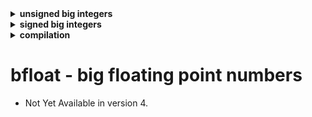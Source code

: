 
<details><!-- unsigned big integers : start -->

<summary><b>unsigned big integers</b></summary>

-----

- ### Initializing ```ubint``` numbers
    - Initializing from an integral type.
        ```c++
        apa::ubint num = 255;
        // base 10 equivalent = 255
        ```
        Make sure that the integral type value you assign to a ```ubint``` will not exceed it's base size. If you compile ```apa``` with a number base of 2<sup>16</sup> the maximum value you can assign using an integral type is **```65535```**, for base of 2<sup>32</sup> it is **```4294967295```**, and for base 2<sup>64</sup> this will be **```18446744073709551615```**.

    - Initializing from a base2 (binary) number represented by a string.
        ```c++
        apa::ubint base2_bin("11001001110100111110100010101",apa::BIN);
        // base 10 equivalent = 423263509
        ```
    - Initializing from a base8 (octal) number represented by a string.
        ```c++
        apa::ubint base8_oct("122333444455555666666777777700000000",apa::OCT);
        // base 10 equivalent = 52245490915446306574707453853696
        ```
    - Initializing from a base10 (decimal) number represented by a string.
        ```c++
        apa::ubint base10_dec("1192098127666217730001983712379812737234",apa::DEC);
        ```

    - Initializing from a base16 (hex) number represented by a string.
        ```c++
        apa::ubint base16_hex("deed0feed0dead0beef0fac0bae",apa::HEX);
        // base10 equivalent = 282592308594525234095480996891566
        ```

    - initializing with specific limb values
        ```c++
        apa::ubint num = { 0xfeed, 0xdead, 0xbeef };
        ```
        The values ```0xfeed```, ```0xdead``` and ```0xbeef``` values will be assigned to each limbs of the ```ubint``` instance.

        Each element in the initializer list can only hold a max value of the base size (depending on the base size you choose during compilation).
        - base2<sup>16</sup> max value = ```0xffff```
        - base2<sup>32</sup> max value = ```0xffffffff```
        - base2<sup>64</sup> max value = ```0xffffffffffffffff```

-----

- ### Supported Operators of ```apa::ubint```
    - Arithmetic Operators ; ```+```, ```-```, ```*```, ```/```, ```%```, ```+=```, ```-=```, ```*=```, ```/=```, ```%=```.
    - Increment/Decrement Operators; ```++```, ```--``` (Post-Fix and Pre-Fix).
    - Relational Operators ; ```<```, ```>```, ```==```, ```<=```, ```>=```, ```!=```.
    - Logical Operators ; ```!```, ```&&```, ```||```.
    - Bitwise Logical Operators ; ```~```, ```|```, ```&```, ```^```, ```|=```, ```&=```, ```^=```.
    - Bitwise Shifts ; ```<<```, ```>>```, ```<<=```, ```>>=``` (only takes argument of ```size_t```).
    - Standard I/O (console cin and cout) ; ```<<```, ```>>``` (only accepts and output hex format).

- ### Other Methods.
    - ```apa::swap(ubint&,ubint&)``` - **[apa namespace function]** swap values of two ```ubint``` class.
    - ```.printHex()``` - **[ubint public method]** prints the value of ```ubint``` in hex format.
    - ```.to_base10_string()``` - **[ubint public method]** returns a string that represents the value of ```ubint``` in base 10 (decimal).
    - ```.to_base16_string()``` - **[ubint public method]** returns a string that represents the value of ```ubint``` in base 16 (hex).
    - ```.capacity_size()``` - returns the total allocated number of limbs of a ```bint``` variable;
    - ```.limb_size()``` - returns the number of limbs currently used by a ```bint``` variable;
    - ```.byte_size()``` - returns the total number of bytes;
    - ```.bit_size()``` - returns the total number of bits;
    - ```*limb_view()``` - returns a ```const *limb_t``` pointer array;
    - ```*byte_view()``` - returns a ```const *uint8_t``` pointer array;

- ### Limitations of ```ubint```.
    - **unsigned big integers** or ```ubint``` for short have the following limitations
        - subtracting a larger ```ubint``` value from a smaller ```ubint```, or subtractions that will result to negative values is not possible (use ```bint``` for this case).
        - right shifting a ```ubint``` with a value greater than it's current bit count is not supported.

</details><!-- unsigned big integers : end -->

<details><!-- unsigned big integers : start -->

<summary><b>signed big integers</b></summary>

-----

- ### Initializing ```bint``` numbers

    - Initializing from an integral type.
        ```c++
        apa::bint num1 = 255, num2 = -128;
        // base 10 equivalent = 255 and -128
        ```
        Make sure that the integral type value you assign to a ```bint``` will not exceed it's base size. If you compile ```apa``` with a number base of 2<sup>16</sup> the maximum value you can assign using an integral type is **```65535```**, for base of 2<sup>32</sup> it is **```4294967295```**, and for base 2<sup>64</sup> this will be **```18446744073709551615```**.

    - Initializing from a base2 (binary) number represented by a string.
        ```c++
        apa::bint num1( "11001001110100111110100010101",apa::BIN);
        apa::bint num2("-11001001110100111110100010101",apa::BIN);
        // base 10 equivalent = 423263509 and -423263509
        ```
    - Initializing from a base8 (octal) number represented by a string.
        ```c++
        apa::bint num1( "122333444455555666666777777700000000",apa::OCT);
        apa::bint num2("-122333444455555666666777777700000000",apa::OCT);
        // base 10 equivalent
        // num1 =  52245490915446306574707453853696
        // num2 = -52245490915446306574707453853696
        ```
    - Initializing from a base10 (decimal) number represented by a string.
        ```c++
        apa::bint num1( "1192098127666217730001983712379812737234",apa::DEC);
        apa::bint num2("-1192098127666217730001983712379812737234",apa::DEC);
        // base10 equivalent
        // num1 =  1192098127666217730001983712379812737234
        // num2 = -1192098127666217730001983712379812737234
        ```

    - Initializing from a base16 (hex) number represented by a string.
        ```c++
        apa::bint num1( "deed0feed0dead0beef0fac0bae",apa::HEX);
        apa::bint num2("-deed0feed0dead0beef0fac0bae",apa::HEX);
        // base10 equivalent
        // num1 =  282592308594525234095480996891566
        // num2 = -282592308594525234095480996891566
        ```

    - initializing with specific limb values
        ```c++
        apa::bint positive_num({ 0xfeed, 0xdead, 0xbeef },apa::POSITIVE);
        apa::bint negative_num({ 0xfeed, 0xdead, 0xbeef },apa::NEGATIVE);
        ```
        The values ```0xfeed```, ```0xdead``` and ```0xbeef``` values will be assigned to each limbs of the ```bint``` instance.

        Each element in the initializer list can only hold a max value of the base size (depending on the base size you choose during compilation).
        - base2<sup>16</sup> max value = ```0xffff```
        - base2<sup>32</sup> max value = ```0xffffffff```
        - base2<sup>64</sup> max value = ```0xffffffffffffffff```

-----

- ### Supported Operators of ```apa::bint```
    - Negation Operator ; ```-```.
    - Arithmetic Operators ; ```+```, ```-```, ```*```, ```/```, ```%```, ```+=```, ```-=```, ```*=```, ```/=```, ```%=```.
    - Increment/Decrement Operators; ```++```, ```--``` (Post-Fix and Pre-Fix).
    - Relational Operators ; ```<```, ```>```, ```==```, ```<=```, ```>=```, ```!=```.
    - Logical Operators ; ```!```, ```&&```, ```||```.
    - Bitwise Logical Operators ; ```~```, ```|```, ```&```, ```^```, ```|=```, ```&=```, ```^=```.
    - Bitwise Shifts ; ```<<```, ```>>```, ```<<=```, ```>>=``` (only takes argument of ```size_t```).
    - Standard I/O (console cin and cout) ; ```<<```, ```>>``` (only accepts and output hex format).

- ### Other Methods.
    - ```apa::swap(bint&,bint&)``` - **[apa namespace function]** swap values of two ```bint``` class.
    - ```.printHex()``` - **[bint public method]** prints the value of ```bint``` in hex format.
    - ```.to_base10_string()``` - **[bint public method]** returns a string that represents the value of ```bint``` in base 10 (decimal).
    - ```.to_base16_string()``` - **[bint public method]** returns a string that represents the value of ```bint``` in base 16 (hex).
    - ```.capacity_size()``` - **[bint public method]** returns the total allocated number of limbs of a ```bint``` variable;
    - ```.limb_size()``` - **[bint public method]** returns the number of limbs currently used by a ```bint``` variable;
    - ```.byte_size()``` - **[bint public method]** returns the total number of bytes;
    - ```.bit_size()``` - **[bint public method]** returns the total number of bits;
    - ```*limb_view()``` - **[bint public method]** returns a ```const *limb_t``` pointer array;
    - ```*byte_view()``` - **[bint public method]** returns a ```const *uint8_t``` pointer array;

</details><!-- unsigned big integers : end -->

<details><!-- compilation : start -->
<summary><b>compilation</b></summary>

- ### Compiling with header only.
    - If you don't want to build the library using ```makefiles``` you can directly include the core header instead.
        ```c++
        #include "core.hpp"
        ```

    > **Note**
    > - You can choose a base during compilation with the following flags, this is optional.
    >    - ```-D_FORCE_BASE2_16``` = number base 2<sup>16</sup> (slowest)
    >    - ```-D_FORCE_BASE2_32``` = number base 2<sup>32</sup>
    >    - ```-D_FORCE_BASE2_64``` = number base 2<sup>64</sup> (fastest) might not be supported to some x86 or 32-bit computers.
        
    >    example: 
    >    ```bash
    >    g++ main.cpp -o main.exe -D_FORCE_BASE2_32 -O2
    >    ```
    >
    
    By default if a ```-D_FORCE_BASE2_XX``` flag is not specified, the code will auto decide the best available value for you.
    
- ### Compiling with the static library.
    - To build the library run the following command
        ```bash
        make -f static
        ```
    - To install it in your system use the command below. the default path for linux installation is ```/usr/local/```, you can change this by specifiying a path using the ```INSTALL_PREFIX="INSTALLATION_PATH"```.
        ```bash
        sudo make -f static install
        ```

    - If you are compiling the static library with **mingw** on windows, you need to specify where the **mingw** folder is located in the ```INSTALL_PREFIX``` during the install command. eg.
        ```bash
        make -f static install INSTALL_PREFIX=C:/User/Downloads/mingw
        ```

        If you are using **mingw64** you might want to replace ```make``` with ```mingw32-make``` in the command.

    - To uninstall library in your system just do a
        ```bash
        sudo make -f static uninstall
        ```

        For windows uninstallation you also need to specify the path of **mingw** using ```INSTALL_PREFIX``` like how you installed it but with the uninstall command.

    - If you installed the library after building it then you can just use it right away by including the headers.
        ```c++
        // main.cpp
        #include <iostream>
        #include <ubint.hpp>
        #include <bint.hpp>
        int main() {
            apa::ubint num1("8800918289723498",apa::DEC);
            apa::bint  num2("-8800918289723498",apa::DEC);
            // ...
        }
        ```
        Then compile it with:
        ```
        g++ main.cpp -o main.exe -lapa -O2
        ```
    - If you did not installed it you need to link the **build/include** and **build/lib** folder during compilation.
        ```
        g++ main.cpp -o main.exe -I"PATH/APA/build/include" -L"PATH/APA/build/lib" -lapa -O2
        ```

    > **Warning**
    > You cannot use a specific base using the flag ```-D_FORCE_BASE2_XX``` when compiling your own program that uses the static library.
    > this is because the static library will auto decide the best available base value during it's compilation.
    > so if you define a specific base using the ```D_FORCE_BASE2_XX``` flag, a mismatch might occur throwing an undefined referencce or other errors.
</details><!-- compilation : end -->

# bfloat - big floating point numbers
- Not Yet Available in version 4.
